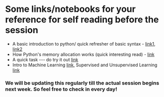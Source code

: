 # Some links/notebooks for your reference for self reading before the session

- A basic introduction to python/ quick refresher of basic syntax - [link1](Notebook-1_0.ipynb), [link2](Notebook-1_1.ipynb)
- How Python's memory allocation works (quick interesting read) - [link](Memory-Allocation.ipynb)
- A quick task --- do try it out [link](Python-Syntax-Task.ipynb)
- Intro to Machine Learning [link](intro_to_machine_learning.pdf), Supervised and Unsupervised Learning [link](supervised_and_unsupervised_learning-1.pdf)

### We will be updating this regularly till the actual session begins next week. So feel free to check in every day!
